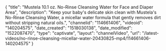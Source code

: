 {
    "title": "Mustela 10.1 oz. No-Rinse Cleansing Water for Face and Diaper Area",
    "description": "Keep your baby's delicate skin clean with Mustela's No-Rinse Cleansing Water, a micellar water formula that gently removes dirt without stripping natural oils.",
    "channelid": "114661406",
    "videoid": "140204575",
    "date_created": "1518030138",
    "date_modified": "1522087470",
    "type": "captivate",
    "layout": "channelVideo",
    "url": "\/latest-videos\/no-rinse-cleansing-micellar-water-20430825-mp4\/114661406-140204575"
}